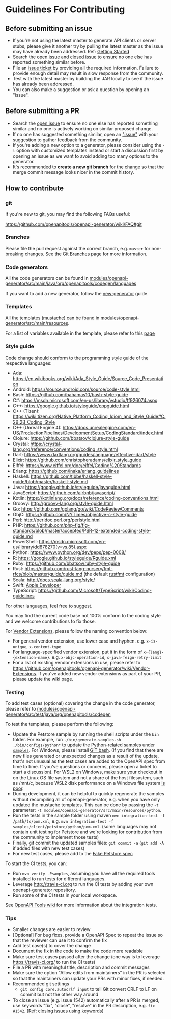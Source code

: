 # Guidelines For Contributing

## Before submitting an issue

 - If you're not using the latest master to generate API clients or server stubs, please give it another try by pulling the latest master as the issue may have already been addressed. Ref: [Getting Started](https://github.com/openapitools/openapi-generator#getting-started)
 - Search the [open issue](https://github.com/openapitools/openapi-generator/issues) and [closed issue](https://github.com/openapitools/openapi-generator/issues?q=is%3Aissue+is%3Aclosed) to ensure no one else has reported something similar before.
 - File an [issue ticket](https://github.com/openapitools/openapi-generator/issues/new) by providing all the required information. Failure to provide enough detail may result in slow response from the community.
 - Test with the latest master by building the JAR locally to see if the issue has already been addressed.
 - You can also make a suggestion or ask a question by opening an "issue".

## Before submitting a PR

 - Search the [open issue](https://github.com/openapitools/openapi-generator/issues) to ensure no one else has reported something similar and no one is actively working on similar proposed change.
 - If no one has suggested something similar, open an ["issue"](https://github.com/openapitools/openapi-generator/issues) with your suggestion to gather feedback from the community.
 - If you're adding a new option to a generator, please consider using the `-t` option with customized templates instead or start a discussion first by opening an issue as we want to avoid adding too many options to the generator.
 - It's recommended to **create a new git branch** for the change so that the merge commit message looks nicer in the commit history.

## How to contribute

### git

If you're new to git, you may find the following FAQs useful:

https://github.com/openapitools/openapi-generator/wiki/FAQ#git

### Branches

Please file the pull request against the correct branch, e.g. `master` for non-breaking changes. See the [Git Branches](https://github.com/OpenAPITools/openapi-generator/wiki/Git-Branches) page for more information.

### Code generators

All the code generators can be found in [modules/openapi-generator/src/main/java/org/openapitools/codegen/languages](https://github.com/openapitools/openapi-generator/tree/master/modules/openapi-generator/src/main/java/org/openapitools/codegen/languages)

If you want to add a new generator, follow the [new-generator](https://openapi-generator.tech/docs/new-generator) guide. 

### Templates

All the templates ([mustache](https://mustache.github.io/)) can be found in [modules/openapi-generator/src/main/resources](https://github.com/openapitools/openapi-generator/tree/master/modules/openapi-generator/src/main/resources).

For a list of variables available in the template, please refer to this [page](https://github.com/openapitools/openapi-generator/wiki/Mustache-Template-Variables)


### Style guide
Code change should conform to the programming style guide of the respective languages:
- Ada: https://en.wikibooks.org/wiki/Ada_Style_Guide/Source_Code_Presentation
- Android: https://source.android.com/source/code-style.html
- Bash: https://github.com/bahamas10/bash-style-guide
- C#: https://msdn.microsoft.com/en-us/library/vstudio/ff926074.aspx
- C++: https://google.github.io/styleguide/cppguide.html
- C++ (Tizen): https://wiki.tizen.org/Native_Platform_Coding_Idiom_and_Style_Guide#C.2B.2B_Coding_Style
- C++ (Unreal Engine 4): https://docs.unrealengine.com/en-US/ProductionPipelines/DevelopmentSetup/CodingStandard/index.html
- Clojure: https://github.com/bbatsov/clojure-style-guide
- Crystal: https://crystal-lang.org/reference/conventions/coding_style.html
- Dart: https://www.dartlang.org/guides/language/effective-dart/style
- Elixir: https://github.com/christopheradams/elixir_style_guide
- Eiffel: https://www.eiffel.org/doc/eiffel/Coding%20Standards
- Erlang: https://github.com/inaka/erlang_guidelines
- Haskell: https://github.com/tibbe/haskell-style-guide/blob/master/haskell-style.md
- Java: https://google.github.io/styleguide/javaguide.html
- JavaScript: https://github.com/airbnb/javascript/
- Kotlin: https://kotlinlang.org/docs/reference/coding-conventions.html
- Groovy: http://groovy-lang.org/style-guide.html
- Go: https://github.com/golang/go/wiki/CodeReviewComments
- ObjC: https://github.com/NYTimes/objective-c-style-guide
- Perl: http://perldoc.perl.org/perlstyle.html
- PHP: https://github.com/php-fig/fig-standards/blob/master/accepted/PSR-12-extended-coding-style-guide.md
- PowerShell: https://msdn.microsoft.com/en-us/library/dd878270(v=vs.85).aspx
- Python: https://www.python.org/dev/peps/pep-0008/
- R: https://google.github.io/styleguide/Rguide.xml
- Ruby: https://github.com/bbatsov/ruby-style-guide
- Rust: https://github.com/rust-lang-nursery/fmt-rfcs/blob/master/guide/guide.md (the default [rustfmt](https://github.com/rust-lang-nursery/rustfmt) configuration)
- Scala: http://docs.scala-lang.org/style/
- Swift: [Apple Developer](https://developer.apple.com/library/prerelease/ios/documentation/Swift/Conceptual/Swift_Programming_Language/TheBasics.html)
- TypeScript: https://github.com/Microsoft/TypeScript/wiki/Coding-guidelines

For other languages, feel free to suggest.

You may find the current code base not 100% conform to the coding style and we welcome contributions to fix those.

For [Vendor Extensions](https://github.com/OAI/OpenAPI-Specification/blob/master/versions/2.0.md#vendorExtensions), please follow the naming convention below:
- For general vendor extension, use lower case and hyphen. e.g. `x-is-unique`, `x-content-type`
- For language-specified vendor extension, put it in the form of `x-{lang}-{extension-name}`. e.g. `x-objc-operation-id`, `x-java-feign-retry-limit`
- For a list of existing vendor extensions in use, please refer to https://github.com/openapitools/openapi-generator/wiki/Vendor-Extensions. If you've added new vendor extensions as part of your PR, please update the wiki page.

### Testing

To add test cases (optional) covering the change in the code generator, please refer to [modules/openapi-generator/src/test/java/org/openapitools/codegen](https://github.com/openapitools/openapi-generator/tree/master/modules/openapi-generator/src/test/java/org/openapitools/codegen)

To test the templates, please perform the following:

- Update the Petstore sample by running the shell scripts under the `bin` folder. For example, run `./bin/generate-samples.sh ./bin/configs/python*` to update the Python-related samples under [`samples`](https://github.com/openapitools/openapi-generator/tree/master/samples). For Windows, please install [GIT bash](https://gitforwindows.org/). (If you find that there are new files generated or unexpected changes as a result of the update, that's not unusual as the test cases are added to the OpenAPI spec from time to time. If you've questions or concerns, please open a ticket to start a discussion). For WSL2 on Windows, make sure your checkout in on the Linux OS file system and not a share of the host filesystem, such as /mnt/c, because WSL2 disk performance on a Windows file system [is poor](https://docs.microsoft.com/en-us/windows/wsl/compare-versions).
- During development, it can be helpful to quickly regenerate the samples without recompiling all of openapi-generator, e.g. when you have only updated the mustache templates. This can be done by passing the `-t` parameter: `-t modules/openapi-generator/src/main/resources/python`.
- Run the tests in the sample folder using maven `mvn integration-test -f /path/to/pom.xml`, e.g. `mvn integration-test -f samples/client/petstore/python/pom.xml`. (some languages may not contain unit testing for Petstore and we're looking for contribution from the community to implement those tests)
- Finally, git commit the updated samples files: `git commit -a` (`git add -A` if added files with new test cases)
- For new test cases, please add to the [Fake Petstore spec](https://github.com/OpenAPITools/openapi-generator/blob/master/modules/openapi-generator/src/test/resources/3_0/petstore-with-fake-endpoints-models-for-testing.yaml)

To start the CI tests, you can:
- Run `mvn verify -Psamples`, assuming you have all the required tools installed to run tests for different languages.
- Leverage http://travis-ci.org to run the CI tests by adding your own openapi-generator repository.
- Run some of the CI tests in your local workspace.

See [OpenAPI Tools wiki](https://github.com/OpenAPITools/openapi-generator/wiki/Integration-Tests) for more information about the integration tests.

### Tips
- Smaller changes are easier to review
- [Optional] For bug fixes, provide a OpenAPI Spec to repeat the issue so that the reviewer can use it to confirm the fix
- Add test case(s) to cover the change
- Document the fix in the code to make the code more readable
- Make sure test cases passed after the change (one way is to leverage https://travis-ci.org/ to run the CI tests)
- File a PR with meaningful title, description and commit messages
- Make sure the option "Allow edits from maintainers" in the PR is selected so that the maintainers can update your PRs with minor fixes, if needed.
- Recommended git settings
   - `git config core.autocrlf input` to tell Git convert CRLF to LF on commit but not the other way around 
- To close an issue (e.g. issue 1542) automatically after a PR is merged, use keywords "fix", "close", "resolve" in the PR description, e.g. `fix #1542`. (Ref: [closing issues using keywords](https://help.github.com/articles/closing-issues-using-keywords/))
